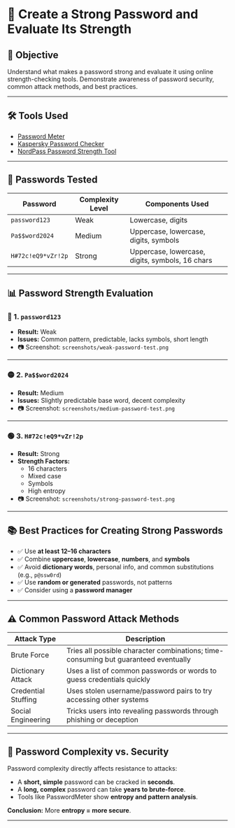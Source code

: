 # 🔐 Create a Strong Password and Evaluate Its Strength

## 🎯 Objective

Understand what makes a password strong and evaluate it using online strength-checking tools. Demonstrate awareness of password security, common attack methods, and best practices.

---

## 🛠 Tools Used

- [Password Meter](https://passwordmeter.com/)
- [Kaspersky Password Checker](https://password.kaspersky.com/)
- [NordPass Password Strength Tool](https://nordpass.com/password-strength-checker/)

---

## 🧪 Passwords Tested

| Password            | Complexity Level | Components Used                        |
|---------------------|------------------|----------------------------------------|
| `password123`       | Weak             | Lowercase, digits                      |
| `Pa$$word2024`      | Medium           | Uppercase, lowercase, digits, symbols  |
| `H#72c!eQ9*vZr!2p`  | Strong           | Uppercase, lowercase, digits, symbols, 16 chars |

---

## 📊 Password Strength Evaluation

### 🔴 1. `password123`

- **Result:** Weak
- **Issues:** Common pattern, predictable, lacks symbols, short length
- 📷 Screenshot: `screenshots/weak-password-test.png`

---

### 🟡 2. `Pa$$word2024`

- **Result:** Medium
- **Issues:** Slightly predictable base word, decent complexity
- 📷 Screenshot: `screenshots/medium-password-test.png`

---

### 🟢 3. `H#72c!eQ9*vZr!2p`

- **Result:** Strong
- **Strength Factors:**
  - 16 characters
  - Mixed case
  - Symbols
  - High entropy
- 📷 Screenshot: `screenshots/strong-password-test.png`

---

## 📚 Best Practices for Creating Strong Passwords

- ✅ Use **at least 12–16 characters**
- ✅ Combine **uppercase**, **lowercase**, **numbers**, and **symbols**
- ✅ Avoid **dictionary words**, personal info, and common substitutions (e.g., `p@ssw0rd`)
- ✅ Use **random or generated** passwords, not patterns
- ✅ Consider using a **password manager**

---

## ⚠️ Common Password Attack Methods

| Attack Type      | Description                                                                              |
|------------------|------------------------------------------------------------------------------------------|
| Brute Force      | Tries all possible character combinations; time-consuming but guaranteed eventually     |
| Dictionary Attack| Uses a list of common passwords or words to guess credentials quickly                   |
| Credential Stuffing | Uses stolen username/password pairs to try accessing other systems                    |
| Social Engineering| Tricks users into revealing passwords through phishing or deception                     |

---

## 🔐 Password Complexity vs. Security

Password complexity directly affects resistance to attacks:
- A **short, simple** password can be cracked in **seconds**.
- A **long, complex** password can take **years to brute-force**.
- Tools like PasswordMeter show **entropy and pattern analysis**.

**Conclusion:** More **entropy = more secure**.

---

